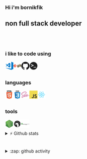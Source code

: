 ### Hi i'm bornikfik

## non full stack developer

<br />
<br />

### i like to code using

<img align="left" alt="Visual Studio Code" width="26px" src="https://raw.githubusercontent.com/github/explore/80688e429a7d4ef2fca1e82350fe8e3517d3494d/topics/visual-studio-code/visual-studio-code.png" />
<img align="left" alt="Git" width="26px" src="https://raw.githubusercontent.com/github/explore/80688e429a7d4ef2fca1e82350fe8e3517d3494d/topics/git/git.png" />
<img align="left" alt="GitHub" width="26px" src="https://raw.githubusercontent.com/github/explore/78df643247d429f6cc873026c0622819ad797942/topics/github/github.png" />
<img align="left" alt="Terminal" width="26px" src="https://raw.githubusercontent.com/github/explore/80688e429a7d4ef2fca1e82350fe8e3517d3494d/topics/terminal/terminal.png" />

<br />
<br />

### languages
<img align="left" alt="HTML5" width="26px" src="https://raw.githubusercontent.com/github/explore/80688e429a7d4ef2fca1e82350fe8e3517d3494d/topics/html/html.png" />
<img align="left" alt="CSS3" width="26px" src="https://raw.githubusercontent.com/github/explore/80688e429a7d4ef2fca1e82350fe8e3517d3494d/topics/css/css.png" />
<img align="left" alt="Sass" width="26px" src="https://raw.githubusercontent.com/github/explore/80688e429a7d4ef2fca1e82350fe8e3517d3494d/topics/sass/sass.png" />
<img align="left" alt="JavaScript" width="26px" src="https://raw.githubusercontent.com/github/explore/80688e429a7d4ef2fca1e82350fe8e3517d3494d/topics/javascript/javascript.png" />
<img align="left" alt="React" width="26px" src="https://raw.githubusercontent.com/github/explore/80688e429a7d4ef2fca1e82350fe8e3517d3494d/topics/react/react.png" />

<br />
<br />

### tools
<img align="left" alt="Node.js" width="26px" src="https://raw.githubusercontent.com/github/explore/80688e429a7d4ef2fca1e82350fe8e3517d3494d/topics/nodejs/nodejs.png" />
<img align="left" alt="Deno" width="26px" src="https://raw.githubusercontent.com/github/explore/361e2821e2dea67711cde99c9c40ed357061cf27/topics/deno/deno.png" />
<img align="left" alt="MongoDB" width="26px" src="https://raw.githubusercontent.com/github/explore/80688e429a7d4ef2fca1e82350fe8e3517d3494d/topics/mongodb/mongodb.png" />


<br />
<br />

<details>
<summary>⚡ Github stats</summary>

<img align="left" alt="my github stats" src="https://github-readme-stats-codestackr.vercel.app/api?username=bornikfik&show_icons=true&hide_border=true" />
</details>

<br />
<br />

<details>
    <summary>:zap: github activity</summary>

    <!--START_SECTION:activity-->
1. 🗣 Commented on [#2](https://github.com/evaan/rushercrack/issues/2) in [evaan/rushercrack](https://github.com/evaan/rushercrack)
2. 🗣 Commented on [#15](https://github.com/evaan/rushercrack/issues/15) in [evaan/rushercrack](https://github.com/evaan/rushercrack)
3. 🗣 Commented on [#100](https://github.com/AlexzanderFlores/WOKCommands/issues/100) in [AlexzanderFlores/WOKCommands](https://github.com/AlexzanderFlores/WOKCommands)
4. ❗️ Opened issue [#90](https://github.com/atlx/discord-term/issues/90) in [atlx/discord-term](https://github.com/atlx/discord-term)
5. ❗️ Opened issue [#1](https://github.com/aznguymp4/bad-apple-discord/issues/1) in [aznguymp4/bad-apple-discord](https://github.com/aznguymp4/bad-apple-discord)
    <!--END_SECTION:activity-->
</details>